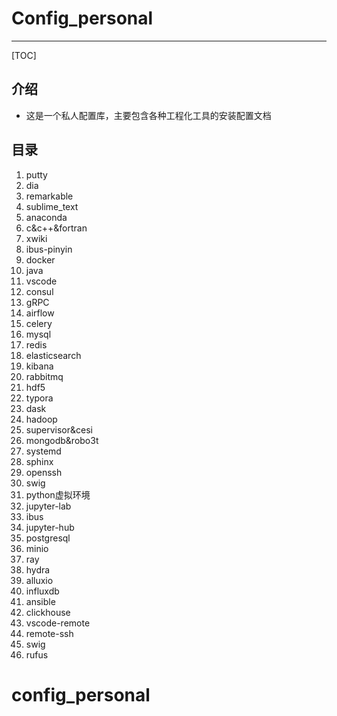# Config_personal

------

[TOC]

## 介绍
+ 这是一个私人配置库，主要包含各种工程化工具的安装配置文档

## 目录
1. putty
2. dia
3. remarkable
4. sublime_text
5. anaconda
6. c&c++&fortran
7. xwiki 
8. ibus-pinyin
9. docker
10. java
11. vscode
12. consul
13. gRPC
14. airflow
15. celery
16. mysql
17. redis
18. elasticsearch
19. kibana
20. rabbitmq
21. hdf5
22. typora
23. dask
24. hadoop
25. supervisor&cesi
26. mongodb&robo3t
27. systemd
28. sphinx
29. openssh
30. swig
31. python虚拟环境
32. jupyter-lab
33. ibus
34. jupyter-hub 
35. postgresql
36. minio
37. ray
38. hydra
39. alluxio
40. influxdb
41. ansible
42. clickhouse
43. vscode-remote
44. remote-ssh
45. swig
46. rufus

# config_personal
